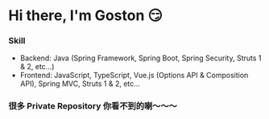 # Hi there, I'm Goston 😏

### Skill

- Backend: Java (Spring Framework, Spring Boot, Spring Security, Struts 1 & 2, etc...)
- Frontend: JavaScript, TypeScript, Vue.js (Options API & Composition API), Spring MVC, Struts 1 & 2, etc...

### 很多 Private Repository 你看不到的喇～～～
